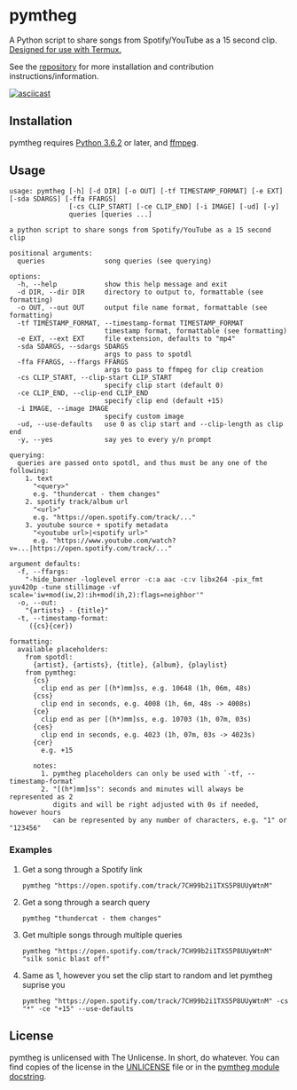 # pymtheg

A Python script to share songs from Spotify/YouTube as a 15 second clip.
[Designed for use with Termux.](https://github.com/markjoshwel/pymtheg/blob/main/TERMUX.md)

See the [repository](https://github.com/markjoshwel/pymtheg) for more installation and
contribution instructions/information.

[![asciicast](https://asciinema.org/a/483803.svg)](https://asciinema.org/a/483803)

## Installation

pymtheg requires [Python 3.6.2](https://python.org/) or later, and
[ffmpeg](https://ffmpeg.org/).

## Usage

```text
usage: pymtheg [-h] [-d DIR] [-o OUT] [-tf TIMESTAMP_FORMAT] [-e EXT] [-sda SDARGS] [-ffa FFARGS]
               [-cs CLIP_START] [-ce CLIP_END] [-i IMAGE] [-ud] [-y]
               queries [queries ...]

a python script to share songs from Spotify/YouTube as a 15 second clip

positional arguments:
  queries               song queries (see querying)

options:
  -h, --help            show this help message and exit
  -d DIR, --dir DIR     directory to output to, formattable (see formatting)
  -o OUT, --out OUT     output file name format, formattable (see formatting)
  -tf TIMESTAMP_FORMAT, --timestamp-format TIMESTAMP_FORMAT
                        timestamp format, formattable (see formatting)
  -e EXT, --ext EXT     file extension, defaults to "mp4"
  -sda SDARGS, --sdargs SDARGS
                        args to pass to spotdl
  -ffa FFARGS, --ffargs FFARGS
                        args to pass to ffmpeg for clip creation
  -cs CLIP_START, --clip-start CLIP_START
                        specify clip start (default 0)
  -ce CLIP_END, --clip-end CLIP_END
                        specify clip end (default +15)
  -i IMAGE, --image IMAGE
                        specify custom image
  -ud, --use-defaults   use 0 as clip start and --clip-length as clip end
  -y, --yes             say yes to every y/n prompt

querying:
  queries are passed onto spotdl, and thus must be any one of the following:
    1. text
      "<query>"
      e.g. "thundercat - them changes"
    2. spotify track/album url
      "<url>"
      e.g. "https://open.spotify.com/track/..."
    3. youtube source + spotify metadata
      "<youtube url>|<spotify url>"
      e.g. "https://www.youtube.com/watch?v=...|https://open.spotify.com/track/..."

argument defaults:
  -f, --ffargs:
    "-hide_banner -loglevel error -c:a aac -c:v libx264 -pix_fmt yuv420p -tune stillimage -vf scale='iw+mod(iw,2):ih+mod(ih,2):flags=neighbor'"
  -o, --out:
    "{artists} - {title}"
  -t, --timestamp-format:
     ({cs}{cer})

formatting:
  available placeholders:
    from spotdl:
      {artist}, {artists}, {title}, {album}, {playlist}
    from pymtheg:
      {cs}
        clip end as per [(h*)mm]ss, e.g. 10648 (1h, 06m, 48s)
      {css}
        clip end in seconds, e.g. 4008 (1h, 6m, 48s -> 4008s)
      {ce}
        clip end as per [(h*)mm]ss, e.g. 10703 (1h, 07m, 03s)
      {ces}
        clip end in seconds, e.g. 4023 (1h, 07m, 03s -> 4023s)
      {cer}
        e.g. +15
    
      notes:
        1. pymtheg placeholders can only be used with `-tf, --timestamp-format`
        2. "[(h*)mm]ss": seconds and minutes will always be represented as 2
           digits and will be right adjusted with 0s if needed, however hours
           can be represented by any number of characters, e.g. "1" or "123456"
```

### Examples

1. Get a song through a Spotify link

   ```text
   pymtheg "https://open.spotify.com/track/7CH99b2i1TXS5P8UUyWtnM"
   ```

2. Get a song through a search query

   ```text
   pymtheg "thundercat - them changes"
   ```

3. Get multiple songs through multiple queries

   ```text
   pymtheg "https://open.spotify.com/track/7CH99b2i1TXS5P8UUyWtnM" "silk sonic blast off"
   ```

4. Same as 1, however you set the clip start to random and let pymtheg suprise you

   ```text
   pymtheg "https://open.spotify.com/track/7CH99b2i1TXS5P8UUyWtnM" -cs "*" -ce "+15" --use-defaults
   ```

## License

pymtheg is unlicensed with The Unlicense. In short, do whatever. You can find copies of
the license in the
[UNLICENSE](https://github.com/markjoshwel/pymtheg/blob/main/UNLICENSE) file or in the
[pymtheg module docstring](https://github.com/markjoshwel/pymtheg/blob/main/pymtheg.py#L5).

